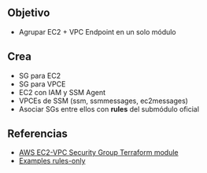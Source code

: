 


## Objetivo
- Agrupar EC2 + VPC Endpoint en un solo módulo

## Crea
- SG para EC2
- SG para VPCE
- EC2 con IAM y SSM Agent
- VPCEs de SSM (ssm, ssmmessages, ec2messages)
- Asociar SGs entre ellos con **rules** del submódulo oficial



## Referencias
- [AWS EC2-VPC Security Group Terraform module](https://registry.terraform.io/modules/terraform-aws-modules/security-group/aws/latest)
- [Examples rules-only](https://github.com/terraform-aws-modules/terraform-aws-security-group/blob/master/examples/rules-only/main.tf)